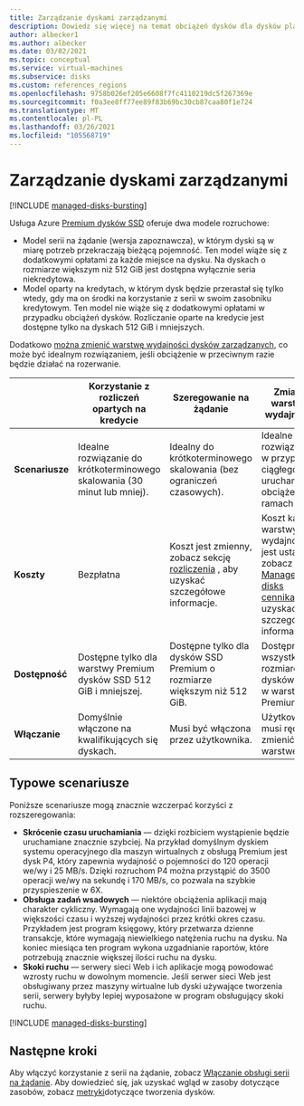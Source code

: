 ```yaml
---
title: Zarządzanie dyskami zarządzanymi
description: Dowiedz się więcej na temat obciążeń dysków dla dysków platformy Azure i maszyn wirtualnych platformy Azure.
author: albecker1
ms.author: albecker
ms.date: 03/02/2021
ms.topic: conceptual
ms.service: virtual-machines
ms.subservice: disks
ms.custom: references_regions
ms.openlocfilehash: 9758b026ef205e6608f7fc4110219dc5f267369e
ms.sourcegitcommit: f0a3ee8ff77ee89f83b69bc30cb87caa80f1e724
ms.translationtype: MT
ms.contentlocale: pl-PL
ms.lasthandoff: 03/26/2021
ms.locfileid: "105568719"
---
```

# <a name="managed-disk-bursting"></a>Zarządzanie dyskami zarządzanymi
[!INCLUDE [managed-disks-bursting](../../includes/managed-disks-bursting.md)]

Usługa Azure [Premium dysków SSD](disks-types.md#premium-ssd) oferuje dwa modele rozruchowe:

- Model serii na żądanie (wersja zapoznawcza), w którym dyski są w miarę potrzeb przekraczają bieżącą pojemność. Ten model wiąże się z dodatkowymi opłatami za każde miejsce na dysku. Na dyskach o rozmiarze większym niż 512 GiB jest dostępna wyłącznie seria niekredytowa.
- Model oparty na kredytach, w którym dysk będzie przerastał się tylko wtedy, gdy ma on środki na korzystanie z serii w swoim zasobniku kredytowym. Ten model nie wiąże się z dodatkowymi opłatami w przypadku obciążeń dysków. Rozliczanie oparte na kredycie jest dostępne tylko na dyskach 512 GiB i mniejszych.

Dodatkowo [można zmienić warstwę wydajności dysków zarządzanych](disks-change-performance.md), co może być idealnym rozwiązaniem, jeśli obciążenie w przeciwnym razie będzie działać na rozerwanie.

|  |Korzystanie z rozliczeń opartych na kredycie  |Szeregowanie na żądanie  |Zmiana warstwy wydajności  |
|---------|---------|---------|---------|
| **Scenariusze**|Idealne rozwiązanie do krótkoterminowego skalowania (30 minut lub mniej).|Idealny do krótkoterminowego skalowania (bez ograniczeń czasowych).|Idealne rozwiązanie w przypadku ciągłego uruchamiania obciążenia w ramach serii.|
|**Koszty**     |Bezpłatna         |Koszt jest zmienny, zobacz sekcję [rozliczenia](#billing) , aby uzyskać szczegółowe informacje.        |Koszt każdej warstwy wydajności jest ustalony, zobacz [Managed disks cennika](https://azure.microsoft.com/pricing/details/managed-disks/) , aby uzyskać szczegółowe informacje.         |
|**Dostępność**     |Dostępne tylko dla warstwy Premium dysków SSD 512 GiB i mniejszej.         |Dostępne tylko dla dysków SSD Premium o rozmiarze większym niż 512 GiB.         |Dostępne dla wszystkich rozmiarów dysków SSD w warstwie Premium.         |
|**Włączanie**     |Domyślnie włączone na kwalifikujących się dyskach.         |Musi być włączona przez użytkownika.         |Użytkownik musi ręcznie zmienić warstwę.         |

## <a name="common-scenarios"></a>Typowe scenariusze
Poniższe scenariusze mogą znacznie wzczerpać korzyści z rozszeregowania:
- **Skrócenie czasu uruchamiania**  — dzięki rozbiciem wystąpienie będzie uruchamiane znacznie szybciej. Na przykład domyślnym dyskiem systemu operacyjnego dla maszyn wirtualnych z obsługą Premium jest dysk P4, który zapewnia wydajność o pojemności do 120 operacji we/wy i 25 MB/s. Dzięki rozruchom P4 można przystąpić do 3500 operacji we/wy na sekundę i 170 MB/s, co pozwala na szybkie przyspieszenie w 6X.
- **Obsługa zadań wsadowych** — niektóre obciążenia aplikacji mają charakter cykliczny. Wymagają one wydajności linii bazowej w większości czasu i wyższej wydajności przez krótki okres czasu. Przykładem jest program księgowy, który przetwarza dzienne transakcje, które wymagają niewielkiego natężenia ruchu na dysku. Na koniec miesiąca ten program wykona uzgadnianie raportów, które potrzebują znacznie większej ilości ruchu na dysku.
- **Skoki ruchu** — serwery sieci Web i ich aplikacje mogą powodować wzrosty ruchu w dowolnym momencie. Jeśli serwer sieci Web jest obsługiwany przez maszyny wirtualne lub dyski używające tworzenia serii, serwery byłyby lepiej wyposażone w program obsługujący skoki ruchu. 

[!INCLUDE [managed-disks-bursting](../../includes/managed-disks-bursting-2.md)]

## <a name="next-steps"></a>Następne kroki

Aby włączyć korzystanie z serii na żądanie, zobacz [Włączanie obsługi serii na żądanie](disks-enable-bursting.md).
Aby dowiedzieć się, jak uzyskać wgląd w zasoby dotyczące zasobów, zobacz [metryki](disks-metrics.md)dotyczące tworzenia dysków.
